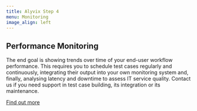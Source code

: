 ```yaml
---
title: Alyvix Step 4
menu: Monitoring
image_align: left
---
```


## **Performance** Monitoring

The end goal is showing trends over time of your end-user workflow performance. This requires you to schedule test cases regularly and continuously, integrating their output into your own monitoring system and, finally, analysing latency and downtime to assess IT service quality. Contact us if you need support in test case building, its integration or its maintenance.

[Find out more](https://alyvix.com/service?classes=btn,btn-success,btn-lg&target=_blank)
